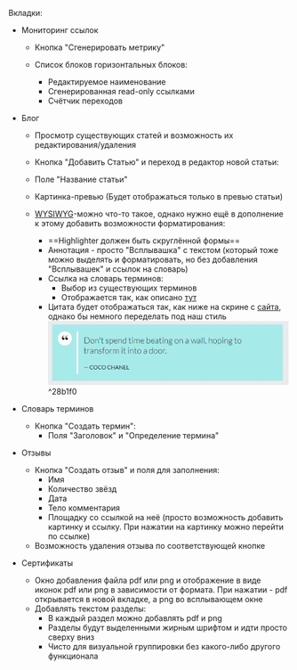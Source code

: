 Вкладки:
- Мониторинг ссылок
	- Кнопка "Сгенерировать метрику"
	
	- Список блоков горизонтальных блоков: 
		- Редактируемое наименование
		- Сгенерированная read-only ссылками
		- Счётчик переходов
		
- Блог
	- Просмотр существующих статей и возможность их редактирования/удаления
	- Кнопка "Добавить Статью" и переход в редактор новой статьи:
	- Поле "Название статьи"
	- Картинка-превью (Будет отображаться только в превью статьи)
	
	- [WYSIWYG](https://codesandbox.io/p/devbox/mui-tiptap-demo-3zl2l6)-можно что-то такое, однако нужно ещё в дополнение к этому добавить возможности форматирования:
		- ==Highlighter должен быть скруглённой формы==
		- Аннотация - просто "Всплывашка" с текстом (который тоже можно выделять и форматировать, но без добавления "Всплывашек" и ссылок на словарь)
		- Ссылка на словарь терминов:
			- Выбор из существующих терминов
			- Отображается так, как описано [тут](../Страницы%20покупателя/Типовые%20страницы/Страница%20содержимого%20любой%20статьи.md#^aeae1c)
		- Цитата будет отображаться так, как ниже на скрине с [сайта](https://html5book.ru/krasivoe-oformlenie-citat-na-sayte/), однако бы немного переделать под наш стиль
![](_attachments/Маркетолог-20240402235238079.webp)
 ^28b1f0

- Словарь терминов
	- Кнопка "Создать термин":
		- Поля "Заголовок" и "Определение термина"

- Отзывы
	 - Кнопка "Создать отзыв" и поля для заполнения:
		 - Имя
		 - Количество звёзд
		 - Дата
		 - Тело комментария
		 - Площадку со ссылкой на неё (просто возможность добавить картинку и ссылку. При нажатии на картинку можно перейти по ссылке)
	- Возможность удаления отзыва по соответствующей кнопке

- Сертификаты
	- Окно добавления файла pdf или png и отображение в виде иконок pdf или png в зависимости от формата. При нажатии - pdf открывается в новой вкладке, а png во всплывающем окне
	- Добавлять текстом разделы:
		- В каждый раздел можно добавлять pdf и png
		- Разделы будут выделенными жирным шрифтом и идти просто сверху вниз
		- Чисто для визуальной группировки без какого-либо другого функционала

